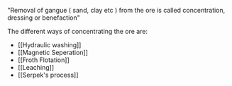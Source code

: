 "Removal of gangue ( sand, clay etc ) from the ore is called concentration, dressing or benefaction"

The different ways of concentrating the ore are:
- [[Hydraulic washing]]
- [[Magnetic Seperation]]
- [[Froth Flotation]]
- [[Leaching]]
- [[Serpek's process]]